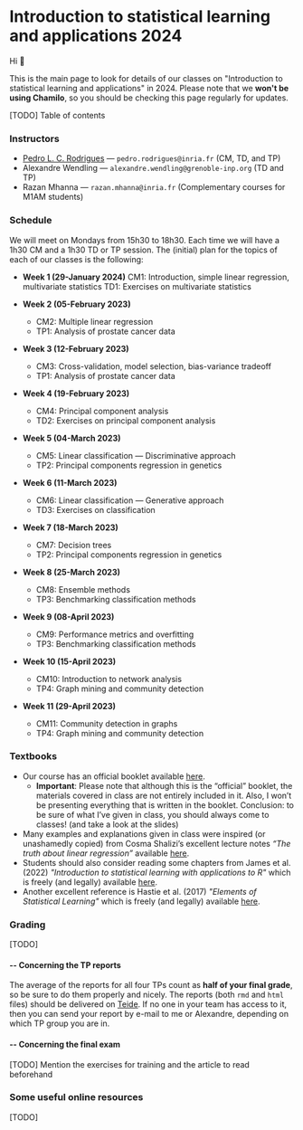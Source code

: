 # Introduction to statistical learning and applications 2024

Hi :wave: 

This is the main page to look for details of our classes on "Introduction to 
statistical learning and applications" in 2024. Please note that we **won't be using Chamilo**, 
so you should be checking this page regularly for updates.

[TODO] Table of contents

### Instructors
- [Pedro L. C. Rodrigues](https://plcrodrigues.github.io/) — `pedro.rodrigues@inria.fr` (CM, TD, and TP)
- Alexandre Wendling — `alexandre.wendling@grenoble-inp.org` (TD and TP)
- Razan Mhanna — `razan.mhanna@inria.fr` (Complementary courses for M1AM students)

### Schedule
We will meet on Mondays from 15h30 to 18h30. Each time we will have a 1h30 CM 
and a 1h30 TD or TP session. The (initial) plan for the topics of each of our 
classes is the following:

- **Week 1 (29-January 2024)** 
CM1: Introduction, simple linear regression, multivariate statistics
TD1: Exercises on multivariate statistics

- **Week 2 (05-February 2023)** 
  - CM2: Multiple linear regression
  - TP1: Analysis of prostate cancer data

- **Week 3 (12-February 2023)**
  - CM3: Cross-validation, model selection, bias-variance tradeoff
  - TP1: Analysis of prostate cancer data

- **Week 4 (19-February 2023)**
  - CM4: Principal component analysis
  - TD2: Exercises on principal component analysis

- **Week 5 (04-March 2023)**
  - CM5: Linear classification — Discriminative approach
  - TP2: Principal components regression in genetics
  
- **Week 6 (11-March 2023)**
  - CM6: Linear classification — Generative approach
  - TD3: Exercises on classification
  
- **Week 7 (18-March 2023)**
  - CM7: Decision trees
  - TP2: Principal components regression in genetics
  
- **Week 8 (25-March 2023)**
  - CM8: Ensemble methods
  - TP3: Benchmarking classification methods

- **Week 9 (08-April 2023)**
  - CM9: Performance metrics and overfitting
  - TP3: Benchmarking classification methods

- **Week 10 (15-April 2023)**
  - CM10: Introduction to network analysis
  - TP4: Graph mining and community detection

- **Week 11 (29-April 2023)**
  - CM11: Community detection in graphs
  - TP4: Graph mining and community detection

### Textbooks
- Our course has an official booklet available [here](https://cloud.univ-grenoble-alpes.fr/s/iTtXPTdLpyMwBtN).
    - **Important**: Please note that although this is the “official” booklet, the materials covered in class are not entirely included in it. Also, I won’t be presenting everything that is written in the booklet. Conclusion: to be sure of what I’ve given in class, you should always come to classes! (and take a look at the slides)
- Many examples and explanations given in class were inspired (or unashamedly copied) from Cosma Shalizi’s excellent lecture notes *“The truth about linear regression”* available [here](https://www.stat.cmu.edu/~cshalizi/TALR/).
- Students should also consider reading some chapters from James et al. (2022) *"Introduction to statistical learning with applications to R"* which is freely (and legally) available [here](https://www.statlearning.com/).
- Another excellent reference is Hastie et al. (2017) *"Elements of Statistical Learning"* which is freely (and legally) available [here](https://hastie.su.domains/ElemStatLearn/).

### Grading
[TODO]

#### -- Concerning the TP reports
The average of the reports for all four TPs count as **half of your final grade**, 
so be sure to do them properly and nicely. The reports (both `rmd` and `html` files) 
should be delivered on [Teide](https://teide.ensimag.fr/). If no one in your team has access to it, then you 
can send your report by e-mail to me or Alexandre, depending on which TP group you are in.

#### -- Concerning the final exam
[TODO] Mention the exercises for training and the article to read beforehand

### Some useful online resources
[TODO]